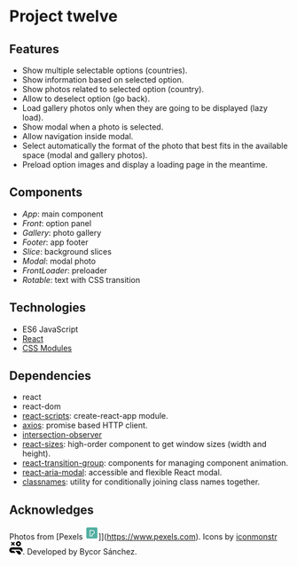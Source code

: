 # Project twelve

## Features

* Show multiple selectable options (countries).
* Show information based on selected option.
* Show photos related to selected option (country).
* Allow to deselect option (go back).
* Load gallery photos only when they are going to be displayed (lazy load).
* Show modal when a photo is selected.
* Allow navigation inside modal.
* Select automatically the format of the photo that best fits in the available space (modal and gallery photos).
* Preload option images and display a loading page in the meantime.

## Components

* *App*: main component
* *Front*: option panel
* *Gallery*: photo gallery
* *Footer*: app footer
* *Slice*: background slices
* *Modal*: modal photo
* *FrontLoader*: preloader
* *Rotable*: text with CSS transition

## Technologies

* ES6 JavaScript
* [React](https://reactjs.org)
* [CSS Modules](https://github.com/css-modules/css-modules)

## Dependencies

* react
* react-dom
* [react-scripts](https://github.com/facebook/create-react-app): create-react-app module.
* [axios](https://github.com/axios/axios): promise based HTTP client.
* [intersection-observer](https://w3c.github.io/IntersectionObserver/)
* [react-sizes](https://github.com/renatorib/react-sizes): high-order component to get window sizes (width and height).
* [react-transition-group](https://github.com/reactjs/react-transition-group): components for managing component animation.
* [react-aria-modal](https://github.com/davidtheclark/react-aria-modal): accessible and flexible React modal.
* [classnames](https://github.com/JedWatson/classnames): utility for conditionally joining class names together.

## Acknowledges

Photos from [Pexels ![pexels](readme/pexels-logo.png)]](https://www.pexels.com).
Icons by [iconmonstr ![iconmonstr](readme/iconmonstr-logo.png)](https://iconmonstr.com).
Developed by Bycor Sánchez.